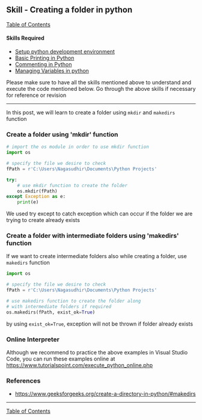 ## Skill - Creating a folder in python
[Table of Contents](https://nagasudhir.blogspot.com/2020/04/taming-python-table-of-contents.html)

#### Skills Required
* [Setup python development environment](https://nagasudhir.blogspot.com/2020/04/setup-python-development-environment_14.html)
* [Basic Printing in Python](https://nagasudhir.blogspot.com/2020/04/basic-printing-in-python.html)
* [Commenting in Python](https://nagasudhir.blogspot.com/2020/04/comments-in-python.html)
* [Managing Variables in python](https://nagasudhir.blogspot.com/2020/04/managing-variables-in-python.html)

Please make sure to have all the skills mentioned above to understand and execute the code mentioned below. Go through the above skills if necessary for reference or revision
<hr/>

In this post, we will learn to create a folder using `mkdir` and `makedirs` function

### Create a folder using 'mkdir' function
```python
# import the os module in order to use mkdir function
import os

# specify the file we desire to check
fPath = r'C:\Users\Nagasudhir\Documents\Python Projects'

try:  
    # use mkdir function to create the folder
    os.mkdir(fPath)  
except Exception as e:  
    print(e)
```
We used try except to catch exception which can occur if the folder we are trying to create already exists

### Create a folder with intermediate folders using 'makedirs' function
If we want to create intermediate folders also while creating a folder, use `makedirs` function
```python
import os

# specify the file we desire to check
fPath = r'C:\Users\Nagasudhir\Documents\Python Projects'

# use makedirs function to create the folder along
# with intermediate folders if required
os.makedirs(fPath, exist_ok=True)
```
by using `exist_ok=True`, exception will not be thrown if folder already exists

### Online Interpreter
Although we recommend to practice the above examples in Visual Studio Code, you can run these examples online at https://www.tutorialspoint.com/execute_python_online.php

### References
* https://www.geeksforgeeks.org/create-a-directory-in-python/#makedirs
<hr/>

[Table of Contents](https://nagasudhir.blogspot.com/2020/04/taming-python-table-of-contents.html)



<!--stackedit_data:
eyJwcm9wZXJ0aWVzIjoidGl0bGU6IENyZWF0aW5nIGEgZm9sZG
VyIGluIHB5dGhvblxuYXV0aG9yOiBOYWdhc3VkaGlyIFB1bGxh
XG5kYXRlOiAnMjAyMC0wNS0zMSdcbnRhZ3M6ICdsZWFybmluZy
wgcHl0aG9uLCB0YW1pbmdfcHl0aG9uX3NraWxsJ1xuY2F0ZWdv
cmllczogdGFtaW5nX3B5dGhvbl9za2lsbFxuIiwiaGlzdG9yeS
I6WzE0MjE5ODg1NywtMjA2MDQ1OTAxNCwxMTU2Nzk4NjE0LDE2
MjcwNjIxODRdfQ==
-->